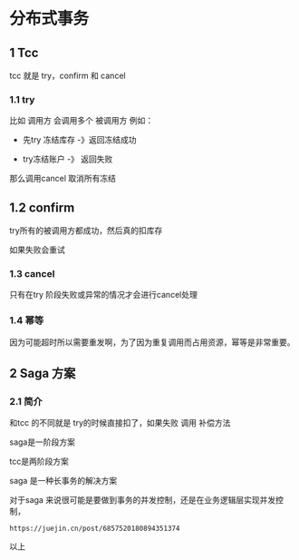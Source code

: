 # 分布式事务

## 1 Tcc

tcc 就是 try，confirm 和 cancel

### 1.1 try

比如 调用方 会调用多个 被调用方  例如：

- 先try 冻结库存 -》返回冻结成功

- try冻结账户 -》 返回失败

那么调用cancel 取消所有冻结

## 1.2 confirm

try所有的被调用方都成功，然后真的扣库存

如果失败会重试

### 1.3 cancel

 只有在try 阶段失败或异常的情况才会进行cancel处理

### 1.4 幂等

因为可能超时所以需要重发啊，为了因为重复调用而占用资源，幂等是非常重要。

## 2 Saga 方案

### 2.1 简介

和tcc 的不同就是 try的时候直接扣了，如果失败 调用 补偿方法

saga是一阶段方案

tcc是两阶段方案

saga 是一种长事务的解决方案

对于saga 来说很可能是要做到事务的并发控制，还是在业务逻辑层实现并发控制，

```
https://juejin.cn/post/6857520180894351374
```

以上
